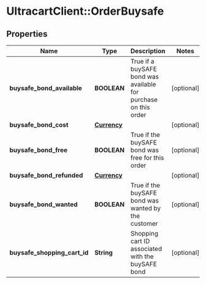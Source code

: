 # UltracartClient::OrderBuysafe

## Properties
Name | Type | Description | Notes
------------ | ------------- | ------------- | -------------
**buysafe_bond_available** | **BOOLEAN** | True if a buySAFE bond was available for purchase on this order | [optional] 
**buysafe_bond_cost** | [**Currency**](Currency.md) |  | [optional] 
**buysafe_bond_free** | **BOOLEAN** | True if the buySAFE bond was free for this order | [optional] 
**buysafe_bond_refunded** | [**Currency**](Currency.md) |  | [optional] 
**buysafe_bond_wanted** | **BOOLEAN** | True if the buySAFE bond was wanted by the customer | [optional] 
**buysafe_shopping_cart_id** | **String** | Shopping cart ID associated with the buySAFE bond | [optional] 


